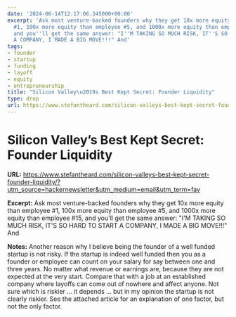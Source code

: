 ```yaml
---
date: '2024-06-14T12:17:06.345000+00:00'
excerpt: 'Ask most venture-backed founders why they get 10x more equity than employee
  #1, 100x more equity than employee #5, and 1000x more equity than employee #15,
  and you''ll get the same answer: "I''M TAKING SO MUCH RISK, IT''S SO HARD TO START
  A COMPANY, I MADE A BIG MOVE!!!" And'
tags:
- founder
- startup
- funding
- layoff
- equity
- entrepreneurship
title: "Silicon Valley\u2019s Best Kept Secret: Founder Liquidity"
type: drop
url: https://www.stefantheard.com/silicon-valleys-best-kept-secret-founder-liquidity/?utm_source=hackernewsletter&utm_medium=email&utm_term=fav
---
```


# Silicon Valley’s Best Kept Secret: Founder Liquidity

**URL:** https://www.stefantheard.com/silicon-valleys-best-kept-secret-founder-liquidity/?utm_source=hackernewsletter&utm_medium=email&utm_term=fav

**Excerpt:** Ask most venture-backed founders why they get 10x more equity than employee #1, 100x more equity than employee #5, and 1000x more equity than employee #15, and you'll get the same answer: "I'M TAKING SO MUCH RISK, IT'S SO HARD TO START A COMPANY, I MADE A BIG MOVE!!!" And

**Notes:**
Another reason why I believe being the founder of a well funded startup is not risky. If the startup is indeed well funded then you as a founder or employee can count on your salary for say between one and three years. No matter what revenue or earnings are, because they are not expected at the very start. Compare that with a job at an established company where layoffs can come out of nowhere and affect anyone.  Not sure which is riskier … it depends … but in my opinion the startup is not clearly riskier. See the attached article for an explanation of one factor, but not the only factor. 

